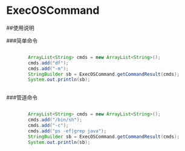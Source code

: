 # ExecOSCommand

##使用说明

###简单命令

```java

		ArrayList<String> cmds = new ArrayList<String>();
		cmds.add("df");
		cmds.add("-m");
		StringBuilder sb = ExecOSCommand.getCommandResult(cmds);
		System.out.println(sb);
		
```

###管道命令

```java

		ArrayList<String> cmds = new ArrayList<String>();
		cmds.add("/bin/sh");
		cmds.add("-c");
		cmds.add("ps -ef|grep java");
		StringBuilder sb = ExecOSCommand.getCommandResult(cmds);
		System.out.println(sb);
		
```

